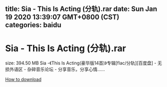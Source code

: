 
title: Sia - This Is Acting (分轨).rar
date: Sun Jan 19 2020 13:39:07 GMT+0800 (CST)    
categories: baidu
---

# Sia - This Is Acting (分轨).rar
size: 394.50 MB
 Sia -《This Is Acting(豪华版14首)》专辑[flac/分轨][百度盘] - 无损外语区 - 杂碎音乐论坛 - 分享音乐，分享心情……
 

[How to download](https://bpcam.bemobtrk.com/go/2ceec3aa-1ca2-46d6-b9ff-aaa5c184517c?jno=1306)
